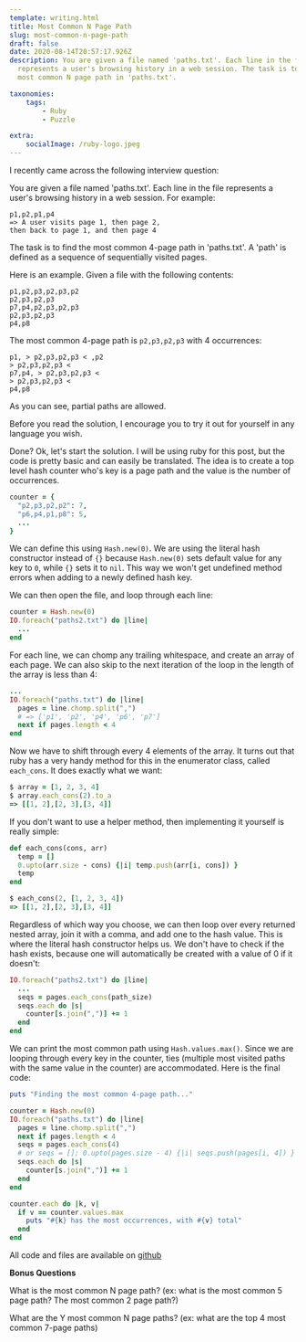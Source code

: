 ```yaml
---
template: writing.html
title: Most Common N Page Path
slug: most-common-n-page-path
draft: false
date: 2020-08-14T20:57:17.926Z
description: You are given a file named 'paths.txt'. Each line in the file
  represents a user's browsing history in a web session. The task is to find the
  most common N page path in 'paths.txt'.

taxonomies:
    tags:
        - Ruby
        - Puzzle

extra:
    socialImage: /ruby-logo.jpeg
---
```

I recently came across the following interview question:

You are given a file named 'paths.txt'. Each line in the file represents a user's browsing history in a web session. For example:

```
p1,p2,p1,p4 
=> A user visits page 1, then page 2, 
then back to page 1, and then page 4
```

The task is to find the most common 4-page path in 'paths.txt'. A 'path' is defined as a sequence of sequentially visited pages.

Here is an example. Given a file with the following contents:

```
p1,p2,p3,p2,p3,p2
p2,p3,p2,p3
p7,p4,p2,p3,p2,p3
p2,p3,p2,p3
p4,p8
```

The most common 4-page path is `p2,p3,p2,p3` with 4 occurrences:

```
p1, > p2,p3,p2,p3 < ,p2
> p2,p3,p2,p3 <
p7,p4, > p2,p3,p2,p3 <
> p2,p3,p2,p3 <
p4,p8
```


As you can see, partial paths are allowed.

Before you read the solution, I encourage you to try it out for yourself in any language you wish.

Done? Ok, let's start the solution. I will be using ruby for this post, but the code is pretty basic and can easily be translated. The idea is to create a top level hash counter who's key is a page path and the value is the number of occurrences.

```ruby
counter = {
  "p2,p3,p2,p2": 7,
  "p6,p4,p1,p8": 5,
  ...
}
```

We can define this using `Hash.new(0)`. We are using the literal hash constructor instead of `{}` because `Hash.new(0)` sets default value for any key to `0`, while `{}` sets it to `nil`. This way we won't get undefined method errors when adding to a newly defined hash key.

We can then open the file, and loop through each line:

```ruby
counter = Hash.new(0)
IO.foreach("paths2.txt") do |line|
  ...
end
```

For each line, we can chomp any trailing whitespace, and create an array of each page. We can also skip to the next iteration of the loop in the length of the array is less than 4:

```ruby
...
IO.foreach("paths.txt") do |line|
  pages = line.chomp.split(",")
  # => ['p1', 'p2', 'p4', 'p6', 'p7']
  next if pages.length < 4
end
```

Now we have to shift through every 4 elements of the array. It turns out that ruby has a very handy method for this in the enumerator class, called `each_cons`. It does exactly what we want:

```ruby
$ array = [1, 2, 3, 4]
$ array.each_cons(2).to_a
=> [[1, 2],[2, 3],[3, 4]]
```

If you don't want to use a helper method, then implementing it yourself is really simple:

```ruby
def each_cons(cons, arr)
  temp = []
  0.upto(arr.size - cons) {|i| temp.push(arr[i, cons]) }
  temp
end

$ each_cons(2, [1, 2, 3, 4])
=> [[1, 2],[2, 3],[3, 4]]
```

Regardless of which way you choose, we can then loop over every returned nested array, join it with a comma, and add one to the hash value. This is where the literal hash constructor helps us. We don't have to check if the hash exists, because one will automatically be created with a value of 0 if it doesn't:

```ruby
IO.foreach("paths2.txt") do |line|
  ...
  seqs = pages.each_cons(path_size)
  seqs.each do |s| 
    counter[s.join(",")] += 1
  end
end
```

We can print the most common path using `Hash.values.max()`. Since we are looping through every key in the counter, ties (multiple most visited paths with the same value in the counter) are accommodated. Here is the final code:

```ruby
puts "Finding the most common 4-page path..."

counter = Hash.new(0)
IO.foreach("paths.txt") do |line|
  pages = line.chomp.split(",")
  next if pages.length < 4
  seqs = pages.each_cons(4)
  # or seqs = []; 0.upto(pages.size - 4) {|i| seqs.push(pages[i, 4]) }
  seqs.each do |s| 
    counter[s.join(",")] += 1
  end
end

counter.each do |k, v|
  if v == counter.values.max
    puts "#{k} has the most occurrences, with #{v} total"
  end
end
```

All code and files are available on [github](https://gist.github.com/ibraheemdev/60e8b7b00f0cfaab5b9efb0246736f7c)

**Bonus Questions**

What is the most common N page path? (ex: what is the most common 5 page path? The most common 2 page path?)

What are the Y most common N page paths? (ex: what are the top 4 most common 7-page paths)
